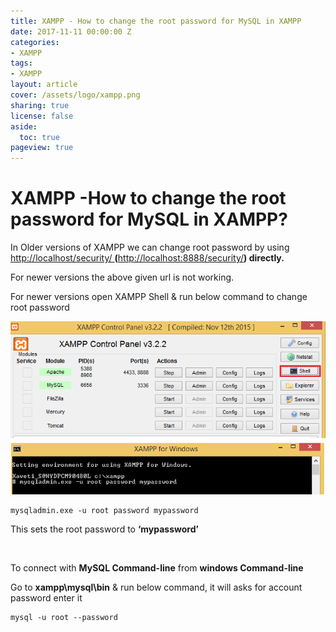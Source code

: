 ```yaml
---
title: XAMPP - How to change the root password for MySQL in XAMPP
date: 2017-11-11 00:00:00 Z
categories:
- XAMPP
tags:
- XAMPP
layout: article
cover: /assets/logo/xampp.png
sharing: true
license: false
aside:
  toc: true
pageview: true
---
```


# XAMPP -How to change the root password for MySQL in XAMPP?


In Older versions of XAMPP we can change root password by using
<http://localhost/security/ >**(**<http://localhost:8888/security/>**)
directly.**

For newer versions the above given url is not working.

For newer versions open XAMPP Shell & run below command to change root password

![http://localhost:6666/sml/wp-content/uploads/2016/12/How-to-change-the-root-password-for-MySQL-in-XAMPP.png](media/29603c79f68db2f22d644038a12c0bbd.png)

```dos
mysqladmin.exe -u root password mypassword
```
This sets the root password to **‘mypassword’**

 

To connect with **MySQL Command-line** from **windows Command-line**

Go to **xampp\\mysql\\bin** & run below command, it will asks for account
password enter it
```dos
mysql -u root --password
```


 
